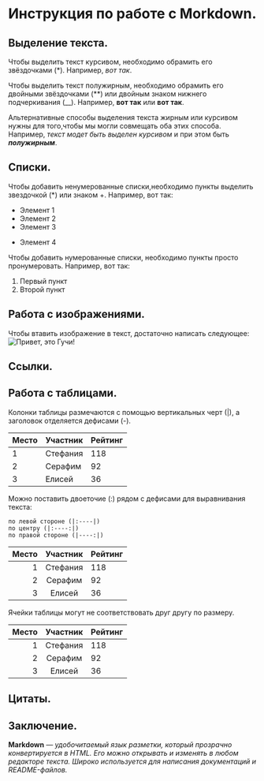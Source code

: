 # Инструкция по работе с Morkdown.

## Выделение текста.
Чтобы выделить текст курсивом, необходимо обрамить его звёздочками (*). Например, *вот так*.

Чтобы выделить текст полужирным, необходимо обрамить его двойными звёздочками (**) или двойным знаком нижнего подчеркивания (__). Например, **вот так** или __вот так__.

Альтернативные способы выделения текста жирным или курсивом нужны для того,чтобы мы могли совмещать оба этих способа. Например, _текст модет быть выделен курсивом_ и при этом быть _**полужирным**_.

## Списки.

Чтобы добавить ненумерованные списки,необходимо пункты выделить звездочкой (*) или знаком +.
Например, вот так:
* Элемент 1
* Элемент 2
* Элемент 3
+ Элемент 4

Чтобы добавить нумерованные списки, необходимо пункты просто пронумеровать.
Например, вот так:
1. Первый пункт
2. Второй пункт 

## Работа с изображениями.

Чтобы втавить изображение в текст, достаточно написать следующее:![Привет, это Гучи!](Guche.jpg)

## Ссылки.

## Работа с таблицами.
Колонки таблицы размечаются с помощью вертикальных черт (|), а заголовок отделяется дефисами (-).

| Место | Участник | Рейтинг |
|-------|----------|---------|
| 1     | Стефания    | 118     |
| 2     | Серафим    | 92      |
| 3     | Елисей   | 36      |

Можно поставить двоеточие (:) рядом с дефисами для выравнивания текста:

    по левой стороне (|:----|)
    по центру (|:----:|)
    по правой стороне (|----:|)

| Место | Участник | Рейтинг |
|------:|:--------:|:--------|
| 1     | Стефания   | 118     |
| 2     | Серафим    | 92      |
| 3     | Елисей   | 36      |


Ячейки таблицы могут не соответствовать друг другу по размеру.

|Место|Участник|Рейтинг|
|-:|:-:|:-|
|1|Стефания|118|
|2|Серафим|92|
|3|Елисей|36|


## Цитаты.

## Заключение.

**Markdown** — *удобочитаемый язык разметки, который прозрачно конвертируется в HTML. Его можно открывать и изменять в любом редакторе текста. Широко используется для написания документаций и README-файлов.*
